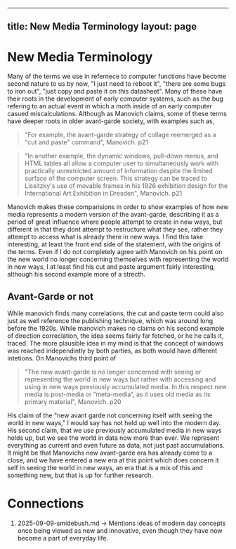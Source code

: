 
---
title: New Media Terminology 
layout: page
---

# New Media Terminology

Many of the terms we use in refernece to computer functions have become second nature to us by now, "I just need to reboot it", "there are some bugs to iron out", "just copy and paste it on this datasheet". Many of these have their roots in the development of early computer systems, such as the bug refering to an actual event in which a moth inside of an early computer casued miscalculations. Although as Manovich claims, some of these terms have deeper roots in older avant-garde society, with examples such as,
>"For example, the avant-garde strategy of collage reemerged as a "cut and paste" command", Manovich. p21

>"In another example, the dynamic windows, pull-down menus, and HTML
tables all allow a computer user to simultaneously work with practically unrestricted
amount of information despite the limited surface of the computer screen. This strategy
can be traced to Lissitzky's use of movable frames in his 1926 exhibition design for the
International Art Exhibition in Dresden", Manovich. p21


Manovich makes these comparisions in order to show examples of how new media represents a modern version of the avant-garde, describing it as a period of great influence where people attempt to create in new ways, but different in that they dont attempt to restructure what they see, rather they attempt to access what is already there in new ways. I find this take interesting, at least the front end side of the statement, with the origins of the terms. Even if I do not completely agree with Manovich on his point on the new world no longer concerning themselves with representing the world in new ways, I at least find his cut and paste argument fairly interesting, although his second example more of a strecth. 

## Avant-Garde or not

While manovich finds many correlations, the cut and paste term could also just as well reference the publishing technique, which was around long before the 1920s. While manovich makes no claims on his second example of direction correclation, the idea seems fairly far fetched, or he he calls it, traced. The more plausible idea in my mind is that the concept of windows was reached independintly by both parties, as both would have different intetions. On Manovichs third point of 
>"The new avant-garde is no longer concerned with seeing or representing the world in new
ways but rather with accessing and using in new ways previously accumulated media. In
this respect new media is post-media or ”meta-media“, as it uses old media as its primary
material", Manovich. p20

His claim of the "new avant garde not concerning itself with seeing the world in new ways," I would say has not held up well into the modern day. His second claim, that we use previously accumulated media in new ways holds up, but we see the world in data now more than ever. We represent everything as current and even future as data, not just past accumulations. It might be that Manovichs new avant-garde era has already come to a close, and we have entered a new era at this point which does concern it self in seeing the world in new ways, an era that is a mix of this and something new, but that is up for further research. 

# Connections

1. 2025-09-09-smidebush.md -> Mentions ideas of modern day concepts once being viewed as new and innovative, even though they have now become a part of everyday life.
